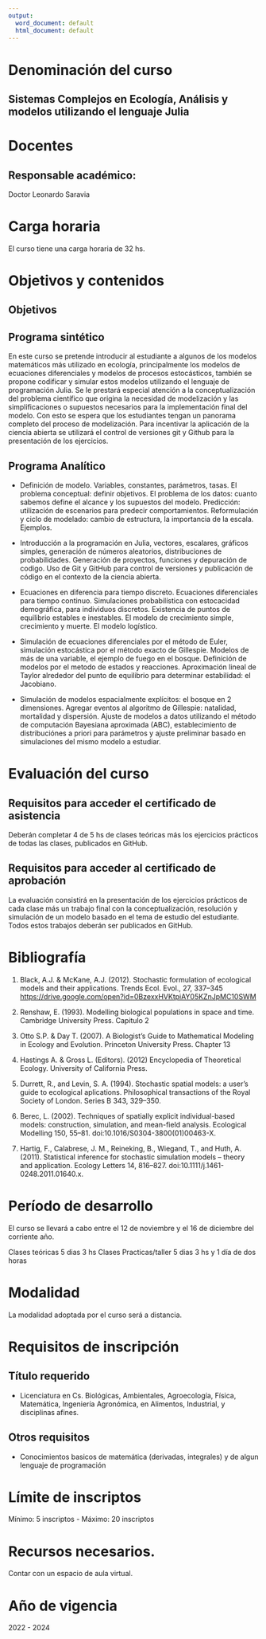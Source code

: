 ```yaml
---
output:
  word_document: default
  html_document: default
---
```


# Denominación del curso

## Sistemas Complejos en Ecología, Análisis y modelos utilizando el lenguaje Julia
<!-- # Curso de Ecología Matemática utilizando el lenguaje Julia -->

# Docentes

## Responsable académico:
Doctor Leonardo Saravia

<!-- 
# Docentes

# Colaboradoree

-->

<!--
# 3. Fue dictado anteriormente?

El curso no ha sido dictado anteriormente

-->

# Carga horaria

El curso tiene una carga horaria de 32 hs.

# Objetivos y contenidos

## Objetivos

## Programa sintético

En este curso se pretende introducir al estudiante a algunos de los modelos matemáticos más utilizado en ecología, principalmente los modelos de ecuaciones diferenciales y modelos de procesos estocásticos, también se propone codificar y simular estos modelos utilizando el lenguaje de programación Julia. Se le prestará especial atención a la conceptualización del problema científico que origina la necesidad de modelización y las simplificaciones o supuestos necesarios para la implementación final del modelo. Con esto se espera que los estudiantes tengan un panorama completo del proceso de modelización. Para incentivar la aplicación de la ciencia abierta se utilizará el control de versiones git y Github para la presentación de los ejercicios.


## Programa Analítico


* Definición de modelo. Variables, constantes, parámetros, tasas. El problema conceptual: definir objetivos. El problema de los datos: cuanto sabemos define el alcance y los supuestos del modelo. Predicción: utilización de escenarios para predecir comportamientos. Reformulación y ciclo de modelado: cambio de estructura, la importancia de la escala. Ejemplos.

* Introducción a la programación en Julia, vectores, escalares, gráficos simples, generación de números aleatorios, distribuciones de probabilidades. Generación de proyectos, funciones y depuración de codigo. Uso de Git y GitHub para control de versiones y publicación de código en el contexto de la ciencia abierta. 

* Ecuaciones en diferencia para tiempo discreto. Ecuaciones diferenciales para tiempo continuo. Simulaciones probabilística con estocacidad demográfica, para individuos discretos. Existencia de puntos de equilibrio estables e inestables. El modelo de crecimiento simple, crecimiento y muerte. El modelo logístico. 

* Simulación de ecuaciones diferenciales por el método de Euler, simulación estocástica por el método exacto de Gillespie. Modelos de más de una variable, el ejemplo de fuego en el bosque. Definición de modelos por el metodo de estados y reacciones. Aproximación lineal de Taylor alrededor del punto de equilibrio para determinar estabilidad: el Jacobiano. 

* Simulación de modelos espacialmente explícitos: el bosque en 2 dimensiones. Agregar eventos al algoritmo de Gillespie: natalidad, mortalidad y dispersión. Ajuste de modelos a datos utilizando el método de computación Bayesiana aproximada (ABC), establecimiento de distribuciónes a priori para parámetros y ajuste preliminar basado en simulaciones del mismo modelo a estudiar. 


# Evaluación del curso

## Requisitos para acceder el certificado de asistencia

Deberán completar 4 de 5 hs de clases teóricas más los ejercicios prácticos de todas las clases, publicados en GitHub. 

## Requisitos para acceder al certificado de aprobación

La evaluación consistirá en la presentación de los ejercicios prácticos de cada clase más un trabajo final con la conceptualización, resolución y 
simulación de un modelo basado en el tema de estudio del estudiante. Todos estos trabajos deberán ser publicados en GitHub.

# Bibliografía

1. Black, A.J. & McKane, A.J. (2012). Stochastic formulation of ecological models and their applications. Trends Ecol. Evol., 27, 337–345 <https://drive.google.com/open?id=0BzexxHVKtpiAY05KZnJpMC10SWM>

1. Renshaw, E. (1993). Modelling biological populations in space and time. Cambridge University Press. Capitulo 2

1. Otto S.P. & Day T. (2007). A Biologist’s Guide to Mathematical Modeling in Ecology and Evolution. Princeton University Press. Chapter 13

1. Hastings A. & Gross L. (Editors). (2012) Encyclopedia of Theoretical Ecology. University of California Press. 

1. Durrett, R., and Levin, S. A. (1994). Stochastic spatial models: a user’s guide to ecological aplications. Philosophical transactions of the Royal Society of London. Series B 343, 329–350.

2. Berec, L. (2002). Techniques of spatially explicit individual-based models: construction, simulation, and mean-field analysis. Ecological Modelling 150, 55–81. doi:10.1016/S0304-3800(01)00463-X.
 
1. Hartig, F., Calabrese, J. M., Reineking, B., Wiegand, T., and Huth, A. (2011). Statistical inference for stochastic simulation models – theory and application. Ecology Letters 14, 816–827. doi:10.1111/j.1461-0248.2011.01640.x.

# Período de desarrollo 
<!-- inicio y finalización, días y horarios de los encuentros -->

El curso se llevará a cabo entre el 12 de noviembre y el 16 de diciembre del corriente año.

Clases teóricas 5 dias 3 hs
Clases Practicas/taller 5 dias 3 hs y 1 día de dos horas


# Modalidad

La modalidad adoptada por el curso será a distancia.


# Requisitos de inscripción

## Título requerido

* Licenciatura en Cs. Biológicas, Ambientales, Agroecología, Física, Matemática, Ingeniería Agronómica, en Alimentos, Industrial, y disciplinas afines.

## Otros requisitos

* Conocimientos basicos de matemática (derivadas, integrales) y de algun lenguaje de programación

# Límite de inscriptos
<!-- si nos parece necesario -->

Mínimo: 5 inscriptos - Máximo: 20 inscriptos 

# Recursos necesarios.

Contar con un espacio de aula virtual.

# Año de vigencia

2022 - 2024

